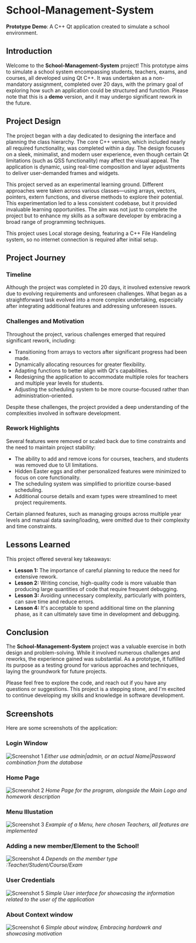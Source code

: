 # School-Management-System

**Prototype Demo**: A C++ Qt application created to simulate a school environment.

## Introduction
Welcome to the **School-Management-System** project! This prototype aims to simulate a school system encompassing students, teachers, exams, and courses, all developed using Qt C++. It was undertaken as a non-mandatory assignment, completed over 20 days, with the primary goal of exploring how such an application could be structured and function. Please note that this is a **demo** version, and it may undergo significant rework in the future.

## Project Design
The project began with a day dedicated to designing the interface and planning the class hierarchy. The core C++ version, which included nearly all required functionality, was completed within a day. The design focuses on a sleek, minimalist, and modern user experience, even though certain Qt limitations (such as QSS functionality) may affect the visual appeal. The application is dynamic, using real-time composition and layer adjustments to deliver user-demanded frames and widgets.

This project served as an experimental learning ground. Different approaches were taken across various classes—using arrays, vectors, pointers, extern functions, and diverse methods to explore their potential. This experimentation led to a less consistent codebase, but it provided invaluable learning opportunities. The aim was not just to complete the project but to enhance my skills as a software developer by embracing a broad range of programming techniques.

This project uses Local storage desing, featuring a C++ File Handeling system, so no internet connection is required after initial setup.

## Project Journey

### Timeline
Although the project was completed in 20 days, it involved extensive rework due to evolving requirements and unforeseen challenges. What began as a straightforward task evolved into a more complex undertaking, especially after integrating additional features and addressing unforeseen issues.

### Challenges and Motivation
Throughout the project, various challenges emerged that required significant rework, including:
- Transitioning from arrays to vectors after significant progress had been made.
- Dynamically allocating resources for greater flexibility.
- Adapting functions to better align with Qt's capabilities.
- Redesigning the application to accommodate multiple roles for teachers and multiple year levels for students.
- Adjusting the scheduling system to be more course-focused rather than administration-oriented.

Despite these challenges, the project provided a deep understanding of the complexities involved in software development. 

### Rework Highlights
Several features were removed or scaled back due to time constraints and the need to maintain project stability:
- The ability to add and remove icons for courses, teachers, and students was removed due to UI limitations.
- Hidden Easter eggs and other personalized features were minimized to focus on core functionality.
- The scheduling system was simplified to prioritize course-based scheduling.
- Additional course details and exam types were streamlined to meet project requirements.

Certain planned features, such as managing groups across multiple year levels and manual data saving/loading, were omitted due to their complexity and time constraints.

## Lessons Learned
This project offered several key takeaways:
- **Lesson 1:** The importance of careful planning to reduce the need for extensive rework.
- **Lesson 2:** Writing concise, high-quality code is more valuable than producing large quantities of code that require frequent debugging.
- **Lesson 3:** Avoiding unnecessary complexity, particularly with pointers, can save time and reduce errors.
- **Lesson 4:** It's acceptable to spend additional time on the planning phase, as it can ultimately save time in development and debugging.

## Conclusion
The **School-Management-System** project was a valuable exercise in both design and problem-solving. While it involved numerous challenges and reworks, the experience gained was substantial. As a prototype, it fulfilled its purpose as a testing ground for various approaches and techniques, laying the groundwork for future projects.

Please feel free to explore the code, and reach out if you have any questions or suggestions. This project is a stepping stone, and I'm excited to continue developing my skills and knowledge in software development.


## Screenshots
Here are some screenshots of the application:

### Login Window
![Screenshot 1](Screenshots/qt1.png)
*Either use admin|admin, or an actual Name|Password combination from the database*

### Home Page
![Screenshot 2](Screenshots/qt2.png)
*Home Page for the program, alongside the Main Logo and homework description*

### Menu Illustation
![Screenshot 3](Screenshots/qt3.png)
*Example of a Menu, here chosen Teachers, all features are implemented*

### Adding a new member/Element to the School!
![Screenshot 4](Screenshots/qt4.png)
*Depends on the member type :Teacher/Student/Course/Exam*

### User Credentials
![Screenshot 5](Screenshots/qt5.png)
*Simple User interface for showcasing the information related to the user of the application*

### About Context window
![Screenshot 6](Screenshots/qt6.png)
*Simple about window, Embracing hardowrk and showcasing motivation*